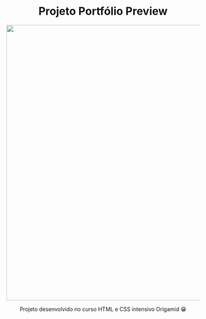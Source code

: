 


<div align="center">
<h1>Projeto Portfólio Preview</h1>
<img src="https://user-images.githubusercontent.com/50185636/177047179-caf123d5-8c4c-47eb-80fd-a54413c806ff.png" width="720px" />
<p>Projeto desenvolvido no curso HTML e CSS intensivo Origamid 😁</p>
</div>

